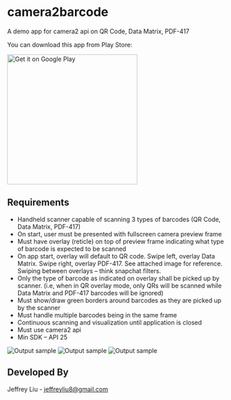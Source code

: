 # camera2barcode
A demo app for camera2 api on QR Code, Data Matrix, PDF-417

<p>You can download this app from Play Store:</p>
<a href="https://play.google.com/store/apps/details?id=com.askjeffreyliu.camera2barcode"><img alt="Get it on Google Play" src="https://play.google.com/intl/en_us/badges/images/apps/en-play-badge-border.png" width="300" /></a>

Requirements
--------------
* Handheld scanner capable of scanning 3 types of barcodes (QR Code, Data Matrix, PDF-417)
* On start, user must be presented with fullscreen camera preview frame
* Must have overlay (reticle) on top of preview frame indicating what type of barcode is expected to be scanned
* On app start, overlay will default to QR code. Swipe left, overlay Data Matrix. Swipe right, overlay PDF-417. See attached image for reference. Swiping between overlays – think snapchat filters.
* Only the type of barcode as indicated on overlay shall be picked up by scanner. (i.e, when in QR overlay mode, only QRs will be scanned while Data Matrix and PDF-417 barcodes will be ignored)
* Must show/draw green borders around barcodes as they are picked up by the scanner
* Must handle multiple barcodes being in the same frame
* Continuous scanning and visualization until application is closed
* Must use camera2 api
* Min SDK – API 25


![Output sample](https://github.com/jeffreyliu8/camera2barcode/blob/master/qr.jpg)
![Output sample](https://github.com/jeffreyliu8/camera2barcode/blob/master/data_matrix.jpg)
![Output sample](https://github.com/jeffreyliu8/camera2barcode/blob/master/pdf.jpg)

Developed By
-------
Jeffrey Liu - <jeffreyliu8@gmail.com>

